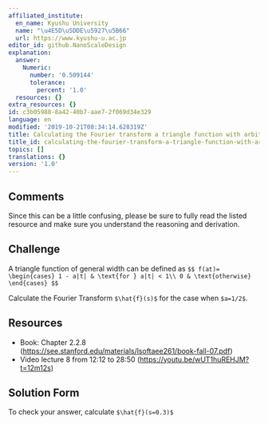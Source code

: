 ```yaml
---
affiliated_institute:
  en_name: Kyushu University
  name: "\u4E5D\u5DDE\u5927\u5B66"
  url: https://www.kyushu-u.ac.jp
editor_id: github.NanoScaleDesign
explanation:
  answer:
    Numeric:
      number: '0.509144'
      tolerance:
        percent: '1.0'
  resources: {}
extra_resources: {}
id: c3b05988-8a42-40b7-aae7-2f069d34e329
language: en
modified: '2019-10-21T08:34:14.628319Z'
title: Calculating the Fourier transform a triangle function with arbitrary base width
title_id: calculating-the-fourier-transform-a-triangle-function-with-arbitrary-base-width
topics: []
translations: {}
version: '1.0'
---
```


## Comments
Since this can be a little confusing, please be sure to fully read the listed resource and make sure you understand the reasoning and derivation.


## Challenge
A triangle function of general width can be defined as
`$$
    f(at)=
    \begin{cases}
        1 - a|t| & \text{for } a|t| < 1\\
        0 & \text{otherwise}
    \end{cases}
$$`

Calculate the Fourier Transform `$\hat{f}(s)$` for the case when `$a=1/2$`.


## Resources
- Book: Chapter 2.2.8 (https://see.stanford.edu/materials/lsoftaee261/book-fall-07.pdf)
- Video lecture 8 from 12:12 to 28:50 (https://youtu.be/wUT1huREHJM?t=12m12s)


## Solution Form
To check your answer, calculate `$\hat{f}(s=0.3)$`
